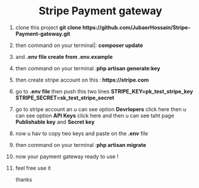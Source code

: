 <h1 align="center">Stripe Payment gateway </h1>
<ol>
<li><p>clone this project <strong>git clone https://github.com/JubaerHossain/Stripe-Payment-gateway.git</strong></p></li>
<li><p>then command on your terminal|: <strong>composer update</strong></p></li>
<li><p>and <strong> .env file create from .env.example</strong></p></li>
<li><p> then command on your terminal :<strong>php artisan generate:key</strong></p></li>
<li><p>then create stripe account on this :<strong>  https://stripe.com </strong></p>
<li><p>go to <strong>.env file</strong> then push this two lines <strong>STRIPE_KEY=pk_test_stripe_key          
    STRIPE_SECRET=sk_test_stripe_secret</strong></p></li>
   
   <li><p>go to stripe account an u can see option <strong>Devrlopers</strong> click here then u can see option <strong> API Keys</strong> click here and then u can see taht page <strong>Publishable key</strong> and <strong>Secret key</strong></p></li>
   <li><p>now u hav to copy  two keys and paste on the <strong>.env</strong> file </p></li>
<li><p>then command on your terminal :<strong>php artisan migrate</strong></p></li>
<li><p>now your payment gateway ready to use !</p></li>
<li><p>feel free use it</p></li>
<p>thanks</p>
</ol>


